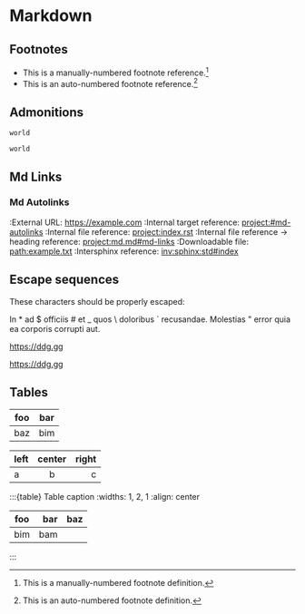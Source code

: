 # Markdown

## Footnotes

- This is a manually-numbered footnote reference.[^3]
- This is an auto-numbered footnote reference.[^myref]

[^myref]: This is an auto-numbered footnote definition.
[^3]: This is a manually-numbered footnote definition.

## Admonitions

```{admonition} title
world
```

```{tip}
world
```

## Md Links

### Md Autolinks

:External URL: <https://example.com>
:Internal target reference: <project:#md-autolinks>
:Internal file reference: <project:index.rst>
:Internal file reference -> heading reference: <project:md.md#md-links>
:Downloadable file: <path:example.txt>
:Intersphinx reference: <inv:sphinx:std#index>

## Escape sequences

These characters should be properly escaped:

In \* ad \$ officiis # et \_ quos \ doloribus \` recusandae.
Molestias " error	quia ea corporis corrupti aut.

https://ddg.gg

<https://ddg.gg>

## Tables

| foo | bar |
| --- | --- |
| baz | bim |

| left | center | right |
| :--- | :----: | ----: |
| a    | b      | c     |

:::{table} Table caption
:widths: 1, 2, 1
:align: center

| foo | bar | baz |
| --- | --: | --- |
| bim | bam |     |
:::

